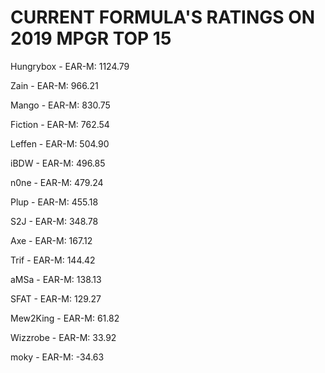 # CURRENT FORMULA'S RATINGS ON 2019 MPGR TOP 15

Hungrybox - EAR-M: 1124.79

Zain - EAR-M: 966.21

Mango - EAR-M: 830.75

Fiction - EAR-M: 762.54

Leffen - EAR-M: 504.90

iBDW - EAR-M: 496.85

n0ne - EAR-M: 479.24

Plup - EAR-M: 455.18

S2J - EAR-M: 348.78

Axe - EAR-M: 167.12

Trif - EAR-M: 144.42

aMSa - EAR-M: 138.13

SFAT - EAR-M: 129.27

Mew2King - EAR-M: 61.82

Wizzrobe - EAR-M: 33.92

moky - EAR-M: -34.63

